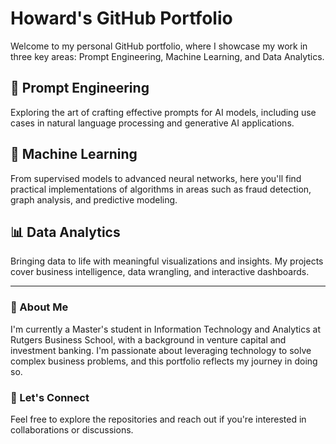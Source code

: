 # Howard's GitHub Portfolio

Welcome to my personal GitHub portfolio, where I showcase my work in three key areas: Prompt Engineering, Machine Learning, and Data Analytics.  

## 🚀 Prompt Engineering
Exploring the art of crafting effective prompts for AI models, including use cases in natural language processing and generative AI applications.

## 🤖 Machine Learning
From supervised models to advanced neural networks, here you'll find practical implementations of algorithms in areas such as fraud detection, graph analysis, and predictive modeling.

## 📊 Data Analytics
Bringing data to life with meaningful visualizations and insights. My projects cover business intelligence, data wrangling, and interactive dashboards.

---

### 📌 About Me
I'm currently a Master's student in Information Technology and Analytics at Rutgers Business School, with a background in venture capital and investment banking. I'm passionate about leveraging technology to solve complex business problems, and this portfolio reflects my journey in doing so.

### 🔗 Let's Connect
Feel free to explore the repositories and reach out if you're interested in collaborations or discussions.
